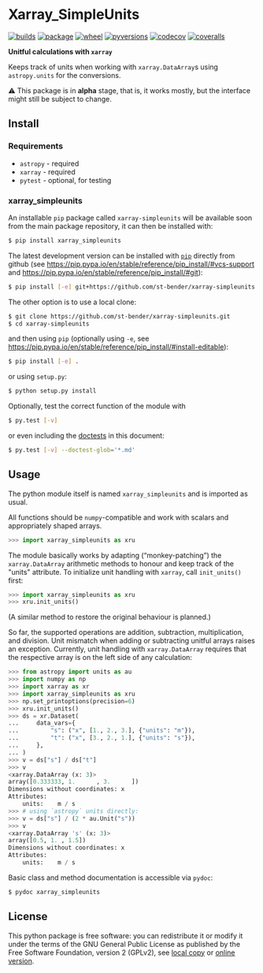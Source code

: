 # Xarray_SimpleUnits

[![builds](https://github.com/st-bender/xarray-simpleunits/actions/workflows/ci_build_and_test.yml/badge.svg?branch=main)](https://github.com/st-bender/xarray-simpleunits/actions/workflows/ci_build_and_test.yml)
[![package](https://img.shields.io/pypi/v/xarray-simpleunits.svg?style=flat)](https://pypi.org/project/xarray-simpleunits)
[![wheel](https://img.shields.io/pypi/wheel/xarray-simpleunits.svg?style=flat)](https://pypi.org/project/xarray-simpleunits)
[![pyversions](https://img.shields.io/pypi/pyversions/xarray-simpleunits.svg?style=flat)](https://pypi.org/project/xarray-simpleunits)
[![codecov](https://codecov.io/gh/st-bender/xarray-simpleunits/branch/main/graphs/badge.svg)](https://codecov.io/gh/st-bender/xarray-simpleunits)
[![coveralls](https://coveralls.io/repos/github/st-bender/xarray-simpleunits/badge.svg)](https://coveralls.io/github/st-bender/xarray-simpleunits)

**Unitful calculations with `xarray`**

Keeps track of units when working with `xarray.DataArray`s using
`astropy.units` for the conversions.

:warning: This package is in **alpha** stage, that is, it works mostly,
but the interface might still be subject to change.

## Install

### Requirements

- `astropy` - required
- `xarray` - required
- `pytest` - optional, for testing

### xarray_simpleunits

An installable `pip` package called `xarray-simpleunits` will be available soon
from the main package repository, it can then be installed with:
```sh
$ pip install xarray_simpleunits
```
The latest development version can be installed
with [`pip`](https://pip.pypa.io) directly from github
(see <https://pip.pypa.io/en/stable/reference/pip_install/#vcs-support>
and <https://pip.pypa.io/en/stable/reference/pip_install/#git>):

```sh
$ pip install [-e] git+https://github.com/st-bender/xarray-simpleunits.git
```

The other option is to use a local clone:

```sh
$ git clone https://github.com/st-bender/xarray-simpleunits.git
$ cd xarray-simpleunits
```
and then using `pip` (optionally using `-e`, see
<https://pip.pypa.io/en/stable/reference/pip_install/#install-editable>):

```sh
$ pip install [-e] .
```

or using `setup.py`:

```sh
$ python setup.py install
```

Optionally, test the correct function of the module with

```sh
$ py.test [-v]
```

or even including the [doctests](https://docs.python.org/library/doctest.html)
in this document:

```sh
$ py.test [-v] --doctest-glob='*.md'
```

## Usage

The python module itself is named `xarray_simpleunits` and is imported as usual.

All functions should be `numpy`-compatible and work with scalars
and appropriately shaped arrays.

```python
>>> import xarray_simpleunits as xru

```

The module basically works by adapting (“monkey-patching”) the `xarray.DataArray` arithmetic
methods to honour and keep track of the "units" attribute.
To initialize unit handling with `xarray`, call `init_units()` first:

```python
>>> import xarray_simpleunits as xru
>>> xru.init_units()

```
(A similar method to restore the original behaviour is planned.)

So far, the supported operations are addition, subtraction, multiplication, and division.
Unit mismatch when adding or subtracting unitful arrays raises an exception.
Currently, unit handling with `xarray.DataArray` requires that the respective
array is on the left side of any calculation:

```python
>>> from astropy import units as au
>>> import numpy as np
>>> import xarray as xr
>>> import xarray_simpleunits as xru
>>> np.set_printoptions(precision=6)
>>> xru.init_units()
>>> ds = xr.Dataset(
...     data_vars={
...         "s": ("x", [1., 2., 3.], {"units": "m"}),
...         "t": ("x", [3., 2., 1.], {"units": "s"}),
...     },
... )
>>> v = ds["s"] / ds["t"]
>>> v
<xarray.DataArray (x: 3)>
array([0.333333, 1.      , 3.      ])
Dimensions without coordinates: x
Attributes:
    units:    m / s
>>> # using `astropy` units directly:
>>> v = ds["s"] / (2 * au.Unit("s"))
>>> v
<xarray.DataArray 's' (x: 3)>
array([0.5, 1. , 1.5])
Dimensions without coordinates: x
Attributes:
    units:    m / s

```

Basic class and method documentation is accessible via `pydoc`:

```sh
$ pydoc xarray_simpleunits
```

## License

This python package is free software: you can redistribute it or modify
it under the terms of the GNU General Public License as published by
the Free Software Foundation, version 2 (GPLv2), see [local copy](./LICENSE)
or [online version](http://www.gnu.org/licenses/gpl-2.0.html).
